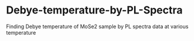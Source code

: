 # Debye-temperature-by-PL-Spectra
Finding Debye temperature of MoSe2 sample by PL spectra data at various temperature

